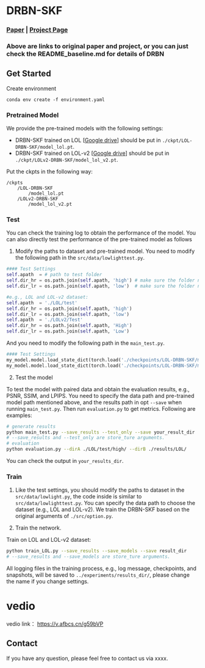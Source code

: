 
# DRBN-SKF
### [Paper](http://openaccess.thecvf.com/content_CVPR_2020/papers/Yang_From_Fidelity_to_Perceptual_Quality_A_Semi-Supervised_Approach_for_Low-Light_CVPR_2020_paper.pdf) | [Project Page](https://github.com/flyywh/CVPR-2020-Semi-Low-Light) 
### Above are links to original paper and project, or you can just check the README_baseline.md for details of DRBN

## Get Started

Create environment

```
conda env create -f environment.yaml
```

### Pretrained Model
We provide the pre-trained models with the following settings:
- DRBN-SKF trained on LOL [[Google drive](https://drive.google.com/file/d/15djSbeDZd3NY5V-6XlRb-rk6_ljr-zLf/view?usp=sharing)] should be put in `./ckpt/LOL-DRBN-SKF/model_lol.pt`.
- DRBN-SKF trained on LOL-v2 [[Google drive](https://drive.google.com/file/d/1kO0Da29sCFF6vXwo7B_QuvrZvC31g0Ra/view?usp=sharing)] should be put in `./ckpt/LOLv2-DRBN-SKF/model_lol_v2.pt`.

Put the ckpts in the following way:

```
/ckpts
	/LOL-DRBN-SKF
		/model_lol.pt
	/LOLv2-DRBN-SKF
		/model_lol_v2.pt
```

### Test
You can check the training log to obtain the performance of the model. You can also directly test the performance of the pre-trained model as follows

1. Modify the paths to dataset and pre-trained model. You need to modify the following path in the `src/data/lowlighttest.py`.

```python
#### Test Settings
self.apath  = # path to test folder
self.dir_hr = os.path.join(self.apath, 'high') # make sure the folder name of normal-light images
self.dir_lr = os.path.join(self.apath, 'low')  # make sure the folder name of low-light images

#e.g., LOL and LOL-v2 dataset:
self.apath  = './LOL/test'
self.dir_hr = os.path.join(self.apath, 'high')
self.dir_lr = os.path.join(self.apath, 'low')
self.apath  = './LOLv2/Test'
self.dir_hr = os.path.join(self.apath, 'High')
self.dir_lr = os.path.join(self.apath, 'Low')
```

And you need to modify the following path in the `main_test.py`.

```python
#### Test Settings
my_model.model.load_state_dict(torch.load('./checkpoints/LOL-DRBN-SKF/model_lol.pt'))    # LOL dataset 
my_model.model.load_state_dict(torch.load('./checkpoints/LOL-DRBN-SKF/model_lol_v2.pt')) # LOL-v2 dataset
```

2. Test the model

To test the model with paired data and obtain the evaluation results, e.g., PSNR, SSIM, and LPIPS. You need to specify the data path and pre-trained model path mentioned above, and the results path in opt `--save` when running `main_test.py`. Then run `evaluation.py` to get metrics. Following are examples:

```bash
# generate results
python main_test.py --save_results --test_only --save your_result_dir 
# --save_results and --test_only are store_ture arguments. 
# evaluation
python evaluation.py --dirA ./LOL/test/high/ --dirB ./results/LOL/
```

You can check the output in `your_results_dir`.
### Train

1. Like the test settings, you should modify the paths to dataset in the `src/data/lowlight.py`, the code inside is similar to `src/data/lowlighttest.py`. You can specify the data path to choose the dataset (e.g., LOL and LOL-v2). We train the DRBN-SKF based on the original arguments of `./src/option.py`.

2. Train the network. 

Train on LOL and LOL-v2 dataset:

```bash
python train_LOL.py --save_results --save_models --save result_dir
# --save_results and --save_models are store_ture arguments. 
```

All logging files in the training process, e.g., log message, checkpoints, and snapshots, will be saved to `../experiments/results_dir/`, please change the name if you change settings.
# vedio 
vedio link： https://v.afbcs.cn/g59bVP

## Contact
If you have any question, please feel free to contact us via xxxx.
